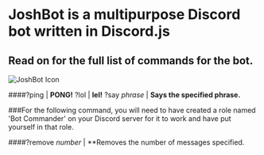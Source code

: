 # JoshBot is a multipurpose Discord bot written in Discord.js
## Read on for the full list of commands for the bot.
![JoshBot Icon](https://preview.ibb.co/kW1Yhm/IMG_1241.jpg)

####?ping | **PONG!**
?lol | **lel!**
?say *phrase* | **Says the specified phrase.**

###For the following command, you will need to have created a role named 'Bot Commander' on your Discord server for it to work and have put yourself in that role.

####?remove *number* | **Removes the number of messages specified.
